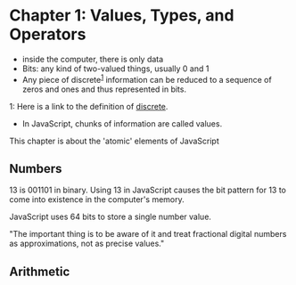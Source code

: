 # Chapter 1: Values, Types, and Operators

- inside the computer, there is only data
- Bits: any kind of two-valued things, usually 0 and 1
- Any piece of discrete<sup>[1](#nf1)</sup> information can be reduced to a sequence of zeros and ones and thus represented in bits.

<a name="fn1">1</a>: Here is a link to the definition of [discrete](https://www.merriam-webster.com/dictionary/discrete).

- In JavaScript, chunks of information are called values.

This chapter is about the 'atomic' elements of JavaScript

## Numbers

13 is 001101 in binary. Using 13 in JavaScript causes the bit pattern for 13 to come into existence in the computer's memory.

JavaScript uses 64 bits to store a single number value.

"The important thing is to be aware of it and treat fractional digital numbers as approximations, not as precise values."

## Arithmetic
